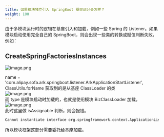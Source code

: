 ```yaml
---
title: 如果模块独立引入 SpringBoot 框架部分会怎样？
weight: 100
---
```


由于多模块运行时的逻辑在基座引入和加载，例如一些 Spring 的 Listener。如果模块启动使用完全自己的 SpringBoot，则会出现一些类的转换或赋值判断失败，例如：

<a name="TAh7X"></a>
## CreateSpringFactoriesInstances
![image.png](https://intranetproxy.alipay.com/skylark/lark/0/2023/png/149473/1695020207040-788742b8-a1b1-4dc8-8ac2-f0675cf070d5.png#clientId=ufd4bb4ce-38f3-4&from=paste&height=280&id=EvWYQ&originHeight=560&originWidth=2778&originalType=binary&ratio=2&rotation=0&showTitle=false&size=201445&status=done&style=none&taskId=u342062f0-1d50-4344-9990-2377b42e6ca&title=&width=1389)

name = 'com.alipay.sofa.ark.springboot.listener.ArkApplicationStartListener', ClassUtils.forName 获取到的是从基座 ClassLoader 的类<br />![image.png](https://intranetproxy.alipay.com/skylark/lark/0/2023/png/149473/1695020357927-660e3462-1bd7-4ede-9955-541b63caf650.png#clientId=ufd4bb4ce-38f3-4&from=paste&height=308&id=DwdJg&originHeight=616&originWidth=1786&originalType=binary&ratio=2&rotation=0&showTitle=false&size=132500&status=done&style=none&taskId=u870534d8-591d-4685-bdef-19aeb287535&title=&width=893)<br />而 type 是模块启动时加载的，也就是使用模块 BizClassLoader 加载。<br />![image.png](https://intranetproxy.alipay.com/skylark/lark/0/2023/png/149473/1695020334793-d8be43cc-b791-4aef-bb75-b8c890cbe82c.png#clientId=ufd4bb4ce-38f3-4&from=paste&height=400&id=q2juJ&originHeight=800&originWidth=1612&originalType=binary&ratio=2&rotation=0&showTitle=false&size=165924&status=done&style=none&taskId=u52077367-d352-49fc-9d49-a6ac0cf539b&title=&width=806)<br />此时这里做 isAssignable 判断，则会报错。
```xml
Cannot instantiate interface org.springframework.context.ApplicationListener : com.alipay.sofa.ark.springboot.listener.ArkApplicationStartListener
```

所以模块框架这部分需要委托给基座加载。


<br/>
<br/>
